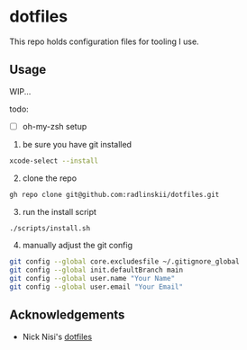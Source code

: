 # dotfiles

This repo holds configuration files for tooling I use.

## Usage

WIP...

todo:

-   [ ] oh-my-zsh setup

1. be sure you have git installed

```sh
xcode-select --install
```

2. clone the repo

```sh
gh repo clone git@github.com:radlinskii/dotfiles.git
```

3. run the install script

```sh
./scripts/install.sh
```

4. manually adjust the git config

```sh
git config --global core.excludesfile ~/.gitignore_global
git config --global init.defaultBranch main
git config --global user.name "Your Name"
git config --global user.email "Your Email"
```

## Acknowledgements

-   Nick Nisi's [dotfiles](https://github.com/nicknisi/dotfiles)
